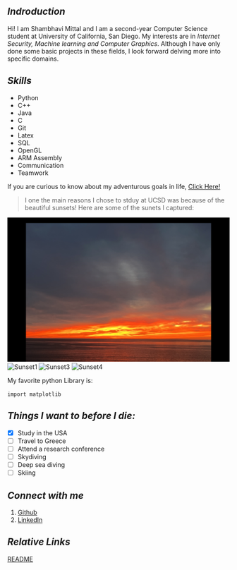 ## ***Indroduction***
Hi! I am Shambhavi Mittal and I am a second-year Computer Science student at University of California, San Diego. My interests are in *Internet Security, Machine learning and Computer Graphics*. Although I have only done some basic projects in these fields, I look forward delving more into specific domains. 

## ***Skills***
- Python
- C++
- Java
- C
- Git
- Latex
- SQL
- OpenGL
- ARM Assembly
- Communication
- Teamwork


If you are curious to know about my adventurous goals in life, [Click Here!](#things-i-want-to-before-i-die)

>I one the main reasons I chose to stduy at UCSD was because of the beautiful sunsets! Here are some of the sunets I captured:

![Sunset2](Sunset2.png)
![Sunset1](Sunset1.png)
![Sunset3](Sunset3.png)
![Sunset4](Sunset4.png)

My favorite python Library is:

```
import matplotlib
```

## ***Things I want to before I die:***
- [X] Study in the USA
- [ ] Travel to Greece
- [ ] Attend a research conference
- [ ] Skydiving
- [ ] Deep sea diving
- [ ] Skiing

## ***Connect with me***
1. [Github](https://github.com/shambhavi-20)
2. [LinkedIn](www.linkedin.com/in/shambhavi-mittal-035957216)

## ***Relative Links***
[README](README.md)